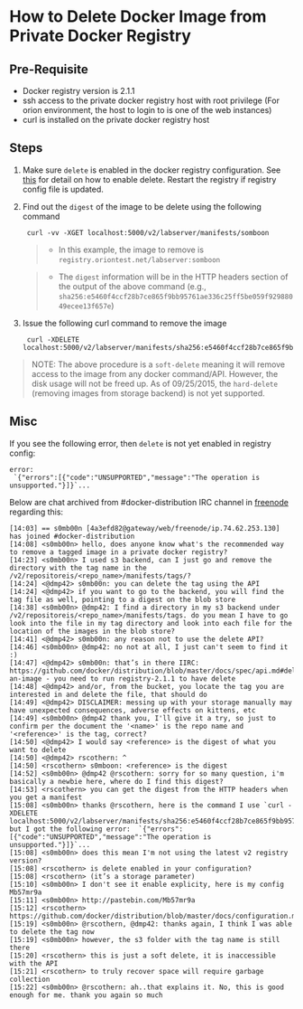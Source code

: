 # How to Delete Docker Image from Private Docker Registry

## Pre-Requisite
* Docker registry version is 2.1.1
* ssh access to the private docker registry host with root privilege (For orion environment, the host to login to is one of the web instances)
* curl is installed on the private docker registry host

## Steps
1. Make sure `delete` is enabled in the docker registry configuration. See [this](https://github.com/docker/distribution/blob/master/docs/configuration.md#delete) for detail on how to enable delete. Restart the registry if registry config file is updated.

2. Find out the `digest` of the image to be delete using the following command

        curl -vv -XGET localhost:5000/v2/labserver/manifests/somboon
        
    > * In this example, the image to remove is `registry.oriontest.net/labserver:somboon`
    
    > * The `digest` information will be in the HTTP headers section of the output of the above command (e.g., `sha256:e5460f4ccf28b7ce865f9bb95761ae336c25ff5be059f92988049ecee13f657e`)

3. Issue the following curl command to remove the image 
        
        curl -XDELETE localhost:5000/v2/labserver/manifests/sha256:e5460f4ccf28b7ce865f9bb95761ae336c25ff5be059f92988049ecee13f657e
        
        
> NOTE: The above procedure is a `soft-delete` meaning it will remove access to the image from any docker command/API. However, the disk usage will
not be freed up. As of 09/25/2015, the `hard-delete` (removing images from storage backend) is not yet supported.

## Misc
If you see the following error, then `delete` is not yet enabled in registry config:
```
error:
 `{"errors":[{"code":"UNSUPPORTED","message":"The operation is unsupported."}]}`...
```

Below are chat archived from #docker-distribution IRC channel in [freenode](http://webchat.freenode.net/) regarding this:

```
[14:03] == s0mb00n [4a3efd82@gateway/web/freenode/ip.74.62.253.130] has joined #docker-distribution
[14:08] <s0mb00n> hello, does anyone know what's the recommended way to remove a tagged image in a private docker registry?
[14:23] <s0mb00n> I used s3 backend, can I just go and remove the directory with the tag name in the /v2/repositoreis/<repo_name>/manifests/tags/?
[14:24] <@dmp42> s0mb00n: you can delete the tag using the API
[14:24] <@dmp42> if you want to go to the backend, you will find the tag file as well, pointing to a digest on the blob store
[14:38] <s0mb00n> @dmp42: I find a directory in my s3 backend under /v2/repositoreis/<repo_name>/manifests/tags. do you mean I have to go look into the file in my tag directory and look into each file for the location of the images in the blob store?
[14:41] <@dmp42> s0mb00n: any reason not to use the delete API?
[14:46] <s0mb00n> @dmp42: no not at all, I just can't seem to find it :)
[14:47] <@dmp42> s0mb00n: that’s in there IIRC: https://github.com/docker/distribution/blob/master/docs/spec/api.md#deleting-an-image - you need to run registry-2.1.1 to have delete
[14:48] <@dmp42> and/or, from the bucket, you locate the tag you are interested in and delete the file, that should do
[14:49] <@dmp42> DISCLAIMER: messing up with your storage manually may have unexpected consequences, adverse effects on kittens, etc
[14:49] <s0mb00n> @dmp42 thank you, I'll give it a try, so just to confirm per the document the '<name>' is the repo name and '<reference>' is the tag, correct?
[14:50] <@dmp42> I would say <reference> is the digest of what you want to delete
[14:50] <@dmp42> rscothern: ^
[14:50] <rscothern> s0mboon: <reference> is the digest
[14:52] <s0mb00n> @dmp42 @rscothern: sorry for so many question, i'm basically a newbie here, where do I find this digest?
[14:53] <rscothern> you can get the digest from the HTTP headers when you get a manifest
[15:08] <s0mb00n> thanks @rscothern, here is the command I use `curl -XDELETE localhost:5000/v2/labserver/manifests/sha256:e5460f4ccf28b7ce865f9bb95761ae336c25ff5be059f92988049ecee13f657e` but I got the following error:  `{"errors":[{"code":"UNSUPPORTED","message":"The operation is unsupported."}]}`...
[15:08] <s0mb00n> does this mean I'm not using the latest v2 registry version?
[15:08] <rscothern> is delete enabled in your configuration?
[15:08] <rscothern> (it’s a storage parameter)
[15:10] <s0mb00n> I don't see it enable explicity, here is my config Mb57mr9a
[15:11] <s0mb00n> http://pastebin.com/Mb57mr9a
[15:12] <rscothern> https://github.com/docker/distribution/blob/master/docs/configuration.md#delete
[15:19] <s0mb00n> @rscothern, @dmp42: thanks again, I think I was able to delete the tag now
[15:19] <s0mb00n> however, the s3 folder with the tag name is still there
[15:20] <rscothern> this is just a soft delete, it is inaccessible with the API
[15:21] <rscothern> to truly recover space will require garbage collection
[15:22] <s0mb00n> @rscothern: ah..that explains it. No, this is good enough for me. thank you again so much
```
